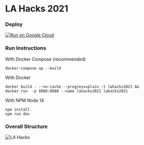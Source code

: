 # LA Hacks 2021

### Deploy
[![Run on Google
Cloud](https://deploy.cloud.run/button.svg)](https://deploy.cloud.run/?git_repo=https://github.com/JacobZwang/lahacks2021.git)


### Run Instructions

With Docker Compose (recommended)
```
docker-compose up --build
```

With Docker
```
docker build . --no-cache --progress=plain -t lahacks2021 &&
docker run  -p 8080:8080 --name lahacks2021 lahacks2021
```

With NPM 
Node 14
```
npm install
npm run dev
```


### Overall Structure

![LA Hacks](https://user-images.githubusercontent.com/38309438/111939856-95e70f80-8a8a-11eb-8b27-00c6e4cff838.png)
